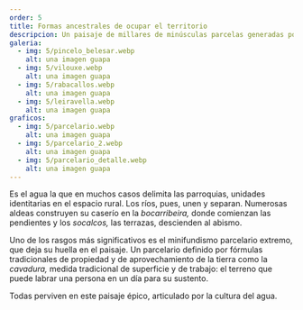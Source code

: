 ```yaml
---
order: 5
title: Formas ancestrales de ocupar el territorio
descripcion: Un paisaje de millares de minúsculas parcelas generadas por fórmulas ancestrales de propiedad y gestión de la tierra, adaptadas a un abrupto territorio.
galeria:
  - img: 5/pincelo_belesar.webp
    alt: una imagen guapa
  - img: 5/vilouxe.webp
    alt: una imagen guapa
  - img: 5/rabacallos.webp
    alt: una imagen guapa
  - img: 5/leiravella.webp
    alt: una imagen guapa
graficos:
  - img: 5/parcelario.webp
    alt: una imagen guapa
  - img: 5/parcelario_2.webp
    alt: una imagen guapa
  - img: 5/parcelario_detalle.webp
    alt: una imagen guapa
---
```


Es el agua la que en muchos casos delimita las parroquias, unidades identitarias en el espacio rural. Los ríos, pues, unen y separan. Numerosas aldeas construyen su caserío en la _bocarribeira,_ donde comienzan las pendientes y los _socalcos,_ las terrazas, descienden al abismo.

Uno de los rasgos más significativos es el minifundismo parcelario extremo, que deja su huella en el paisaje. Un parcelario definido por fórmulas tradicionales de propiedad y de aprovechamiento de la tierra como la _cavadura,_ medida tradicional de superficie y de trabajo: el terreno que puede labrar una persona en un día para su sustento.

Todas perviven en este paisaje épico, articulado por la cultura del agua.
